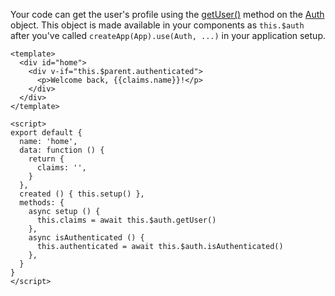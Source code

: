 Your code can get the user's profile using the [getUser()](https://github.com/okta/okta-vue#authgetuser) method on the [Auth](https://github.com/okta/okta-vue#auth) object. This object is made available in your components as `this.$auth` after you've called `createApp(App).use(Auth, ...)` in your application setup.

```vue
<template>
  <div id="home">
    <div v-if="this.$parent.authenticated">
      <p>Welcome back, {{claims.name}}!</p>
    </div>
  </div>
</template>

<script>
export default {
  name: 'home',
  data: function () {
    return {
      claims: '',
    }
  },
  created () { this.setup() },
  methods: {
    async setup () {
      this.claims = await this.$auth.getUser()
    },
    async isAuthenticated () {
      this.authenticated = await this.$auth.isAuthenticated()
    },
  }
}
</script>
```

